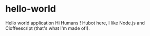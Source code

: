 # hello-world
Hello world application
Hi Humans !
Hubot here, I like Node.js and Cioffeescript (that's what I'm made of!).
